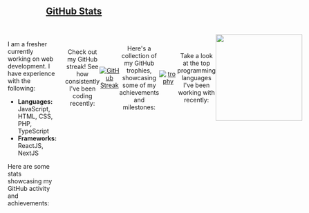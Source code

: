 <h2 id="github-stats" dir="auto">
  
  <a class="heading-link d-flex" href="#github-stats">GitHub Stats</a>
  
</h2>

<div id="github-stats" style="padding: 20px; display: flex; justify-content: center; align-items: flex-start;">
  
  <div style=" text-align: left; margin-right: 20px;">
    <p>I am a fresher currently working on web development. I have experience with the following:</p>
    <ul>
      <li><strong>Languages:</strong> JavaScript, HTML, CSS, PHP, TypeScript</li>
      <li><strong>Frameworks:</strong> ReactJS, NextJS</li>
    </ul>
    <p>Here are some stats showcasing my GitHub activity and achievements:</p>
  </div>

  <div style=" display: flex; justify-content: center; align-items: center; text-align: center;">
    
  <!-- GitHub Streak -->
  <p>Check out my GitHub streak! See how consistently I've been coding recently:</p>

<div align="center">

  [![GitHub Streak](https://streak-stats.demolab.com/?user=Abhinavv9258&theme=flat)](https://github.com/Abhinavv9258/Abhinavv9258)
  
</div>
  
  <!-- GitHub Trophies -->
  <p>Here's a collection of my GitHub trophies, showcasing some of my achievements and milestones:</p>

<div align="center">

  [![trophy](https://github-profile-trophy.vercel.app/?username=Abhinavv9258&theme=flat)](https://github.com/Abhinavv9258/Abhinavv9258)
  
</div>

  <!-- Top Languages -->
  <p>Take a look at the top programming languages I've been working with recently:</p>

<div align="center">

<a href="https://github.com/anuraghazra/convoychat">
  
  <img height=200 align="center" src="https://github-readme-stats.vercel.app/api/top-langs/?username=Abhinavv9258&hide_progress=true&langs_count=8&hide=hack,jupyter%20notebook,kotlin,shell,assembly&card_width=220" />
  
</a>

<!---
  [![Top Langs](https://github-readme-stats.vercel.app/api/top-langs/?username=Abhinavv9258&hide_progress=true&langs_count=8&hide=hack,jupyter%20notebook,kotlin,shell,assembly)](https://github.com/Abhinavv9258/Abhinavv9258)
   --->
   
</div>

  </div>

</div>

